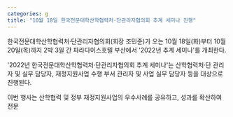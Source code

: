 ```yaml
---
categories: g
title: "10월 18일 한국전문대학산학협력처·단관리자협의회 추계 세미나 진행"
---
```







한국전문대학산학협력처&middot;단관리자협의회(회장 조민준)가 오는 10월 18일(화)부터 10월 20일(목)까지 2박 3일 간 파라다이스호텔 부산에서 &#39;2022년&nbsp;추계 세미나&#39;를 개최한다.

&#39;2022년 한국전문대학산학협력처&middot;단관리자협의회 추계 세미나&#39;는 산학협력처&middot;단 관리자 및 실무 담당자, 재정지원사업 수행 부서 관리자 및 사업 실무 담당자 등을 대상으로 진행된다.

이번 행사는 산학협력 및 정부 재정지원사업의 우수사례를 공유하고, 성과를 확산하여 전문